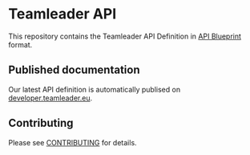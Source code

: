 # Teamleader API

This repository contains the Teamleader API Definition in [API Blueprint](https://apiblueprint.org/) format.

## Published documentation

Our latest API definition is automatically publised on [developer.teamleader.eu](https://developer.teamleader.eu).

## Contributing

Please see [CONTRIBUTING](CONTRIBUTING.md) for details.
